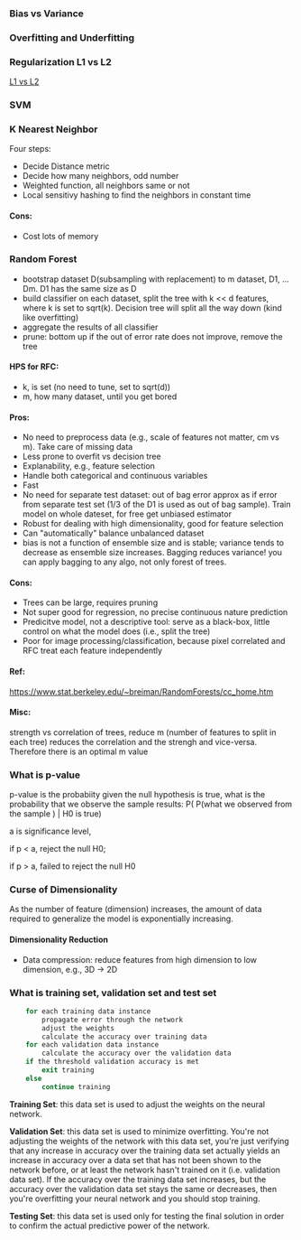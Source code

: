 ### Bias vs Variance

### Overfitting and Underfitting


### Regularization L1 vs L2
[L1 vs L2](https://explained.ai/regularization/L1vsL2.html#:~:text=From%20a%20practical%20standpoint%2C%20L1,you%20have%20collinear%2Fcodependent%20features.)

### SVM

### K Nearest Neighbor
Four steps:
- Decide Distance metric
- Decide how many neighbors, odd number
- Weighted function, all neighbors same or not
- Local sensitivy hashing to find the neighbors in constant time

#### Cons:
- Cost lots of memory


### Random Forest
- bootstrap dataset D(subsampling with replacement) to m dataset, D1, ... Dm. D1 has the same size as D
- build classifier on each dataset, split the tree with k << d features, where k is set to sqrt(k). Decision tree will split all the way down (kind like overfitting)
- aggregate the results of all classifier
- prune: bottom up if the out of error rate does not improve, remove the tree

#### HPS for RFC:
- k, is set (no need to tune, set to sqrt(d))
- m, how many dataset, until you get bored

#### Pros:
- No need to preprocess data (e.g., scale of features not matter, cm vs m). Take care of missing data
- Less prone to overfit vs decision tree
- Explanability, e.g., feature selection
- Handle both categorical and continuous variables
- Fast
- No need for separate test dataset: out of bag error approx as if error from separate test set (1/3 of the D1 is used as out of bag sample). Train model on whole dateset, for free get unbiased estimator
- Robust for dealing with high dimensionality, good for feature selection
- Can "automatically" balance unbalanced dataset
- bias is not a function of ensemble size and is stable; variance tends to decrease as ensemble size increases. Bagging reduces variance! you can apply bagging to any algo, not only forest of trees.

#### Cons:
- Trees can be large, requires pruning
- Not super good for regression, no precise continuous nature prediction
- Predicitve model, not a descriptive tool: serve as a black-box, little control on what the model does (i.e., split the tree)
- Poor for image processing/classification, because pixel correlated and RFC treat each feature independently

#### Ref:
https://www.stat.berkeley.edu/~breiman/RandomForests/cc_home.htm

#### Misc:
strength vs correlation of trees, reduce m (number of features to split in each tree) reduces the correlation and the strengh and vice-versa. Therefore there is an optimal m value




### What is p-value
p-value is the probabiity given the null hypothesis is true, what is the probability that we observe the sample results:  P( P(what we observed from the sample ) | H0 is true)

a is significance level, 

if p < a, reject the null H0;

if p > a, failed to reject the null H0

### Curse of Dimensionality
As the number of feature (dimension) increases, the amount of data required to generalize the model is exponentially increasing.

#### Dimensionality Reduction
- Data compression: reduce features from high dimension to low dimension, e.g., 3D -> 2D

### What is training set, validation set and test set
```for each epoch
    for each training data instance
        propagate error through the network
        adjust the weights
        calculate the accuracy over training data
    for each validation data instance
        calculate the accuracy over the validation data
    if the threshold validation accuracy is met
        exit training
    else
        continue training
 ```
 
**Training Set**: this data set is used to adjust the weights on the neural network.

**Validation Set**: this data set is used to minimize overfitting. You're not adjusting the weights of the network with this data set, you're just verifying that any increase in accuracy over the training data set actually yields an increase in accuracy over a data set that has not been shown to the network before, or at least the network hasn't trained on it (i.e. validation data set). If the accuracy over the training data set increases, but the accuracy over the validation data set stays the same or decreases, then you're overfitting your neural network and you should stop training.

**Testing Set**: this data set is used only for testing the final solution in order to confirm the actual predictive power of the network.
